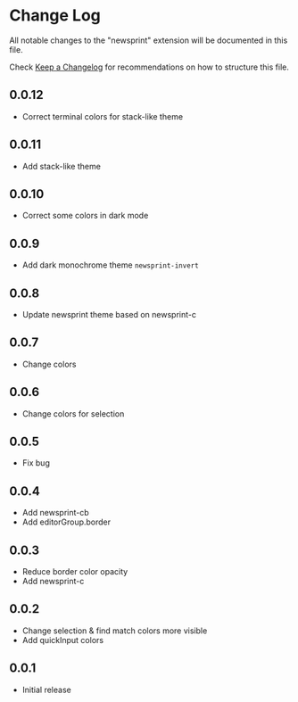 # Change Log

All notable changes to the "newsprint" extension will be documented in this file.

Check [Keep a Changelog](http://keepachangelog.com/) for recommendations on how to structure this file.

## 0.0.12

- Correct terminal colors for stack-like theme

## 0.0.11

- Add stack-like theme

## 0.0.10

- Correct some colors in dark mode

## 0.0.9

- Add dark monochrome theme `newsprint-invert`

## 0.0.8

- Update newsprint theme based on newsprint-c

## 0.0.7

- Change colors

## 0.0.6

- Change colors for selection

## 0.0.5

- Fix bug

## 0.0.4

- Add newsprint-cb
- Add editorGroup.border

## 0.0.3

- Reduce border color opacity
- Add newsprint-c

## 0.0.2

- Change selection & find match colors more visible
- Add quickInput colors

## 0.0.1

- Initial release

